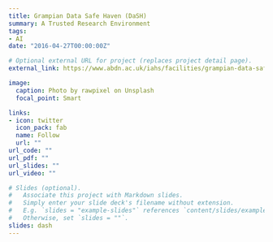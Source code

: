 ```yaml
---
title: Grampian Data Safe Haven (DaSH)
summary: A Trusted Research Environment
tags:
- AI
date: "2016-04-27T00:00:00Z"

# Optional external URL for project (replaces project detail page).
external_link: https://www.abdn.ac.uk/iahs/facilities/grampian-data-safe-haven.php

image:
  caption: Photo by rawpixel on Unsplash
  focal_point: Smart

links:
- icon: twitter
  icon_pack: fab
  name: Follow
  url: ""
url_code: ""
url_pdf: ""
url_slides: ""
url_video: ""

# Slides (optional).
#   Associate this project with Markdown slides.
#   Simply enter your slide deck's filename without extension.
#   E.g. `slides = "example-slides"` references `content/slides/example-slides.md`.
#   Otherwise, set `slides = ""`.
slides: dash
---
```

